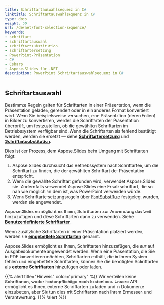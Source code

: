 ```yaml
---
title: Schriftartauswahlsequenz in C#
linktitle: Schriftartauswahlsequenz in C#
type: docs
weight: 80
url: /de/net/font-selection-sequence/
keywords:
- schriftart
- schriftartauswahl
- schriftartsubstitution
- schriftartersetzung
- PowerPoint-Präsentation
- C#
- Csharp
- Aspose.Slides für .NET
description: PowerPoint Schriftartauswahlsequenz in C#
---
```


## Schriftartauswahl

Bestimmte Regeln gelten für Schriftarten in einer Präsentation, wenn die Präsentation geladen, gerendert oder in ein anderes Format konvertiert wird. Wenn Sie beispielsweise versuchen, eine Präsentation (deren Folien) in Bilder zu konvertieren, werden die Schriftarten der Präsentation überprüft, um festzustellen, ob die gewählten Schriftarten im Betriebssystem verfügbar sind. Wenn die Schriftarten als fehlend bestätigt werden, werden sie ersetzt — siehe [**Schriftartersetzung**](https://docs.aspose.com/slides/net/font-replacement/) und [**Schriftartsubstitution**](https://docs.aspose.com/slides/net/font-substitution/).

Dies ist der Prozess, dem Aspose.Slides beim Umgang mit Schriftarten folgt:

1. Aspose.Slides durchsucht das Betriebssystem nach Schriftarten, um die Schriftart zu finden, die der gewählten Schriftart der Präsentation entspricht. 
2. Wenn die gewählte Schriftart gefunden wird, verwendet Aspose.Slides sie. Andernfalls verwendet Aspose.Slides eine Ersatzschriftart, die so nah wie möglich an dem ist, was PowerPoint verwenden würde.
3. Wenn Schriftartersetzungsregeln über [FontSubstRule](https://reference.aspose.com/slides/net/aspose.slides/fontsubstrule/) festgelegt wurden, werden sie angewendet. 

Aspose.Slides ermöglicht es Ihnen, Schriftarten zur Anwendungslaufzeit hinzuzufügen und diese Schriftarten dann zu verwenden. Siehe [**Benutzerdefinierte Schriftarten**](https://docs.aspose.com/slides/net/custom-font/). 

Wenn zusätzliche Schriftarten in einer Präsentation platziert werden, werden sie [**eingebettete Schriftarten**](https://docs.aspose.com/slides/net/embedded-font/) genannt.

Aspose.Slides ermöglicht es Ihnen, Schriftarten hinzuzufügen, die *nur* auf Ausgabedokumente angewendet werden. Wenn eine Präsentation, die Sie in PDF konvertieren möchten, Schriftarten enthält, die in Ihrem System fehlen und eingebettete Schriftarten, können Sie die benötigten Schriftarten als **externe Schriftarten** hinzufügen oder laden. 

{{% alert title="Hinweis" color="primary" %}} 
Wir verteilen keine Schriftarten, weder kostenpflichtige noch kostenlose. Unsere API ermöglicht es Ihnen, externe Schriftarten zu laden und in Dokumente einzubetten, aber Sie tun dies mit Schriftarten nach Ihrem Ermessen und Verantwortung.
{{% /alert %}}